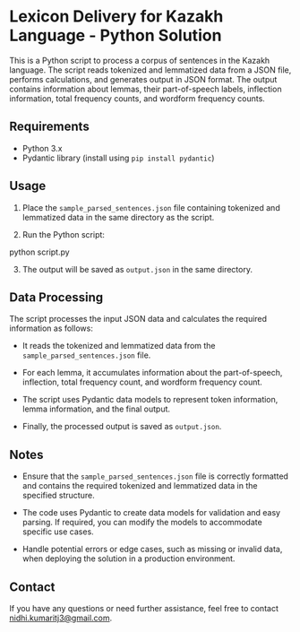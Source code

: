 # Lexicon Delivery for Kazakh Language - Python Solution

This is a Python script to process a corpus of sentences in the Kazakh language. The script reads tokenized and lemmatized data from a JSON file, performs calculations, and generates output in JSON format. The output contains information about lemmas, their part-of-speech labels, inflection information, total frequency counts, and wordform frequency counts.

## Requirements

- Python 3.x
- Pydantic library (install using `pip install pydantic`)

## Usage

1. Place the `sample_parsed_sentences.json` file containing tokenized and lemmatized data in the same directory as the script.

2. Run the Python script:


python script.py


3. The output will be saved as `output.json` in the same directory.

## Data Processing

The script processes the input JSON data and calculates the required information as follows:

- It reads the tokenized and lemmatized data from the `sample_parsed_sentences.json` file.

- For each lemma, it accumulates information about the part-of-speech, inflection, total frequency count, and wordform frequency count.

- The script uses Pydantic data models to represent token information, lemma information, and the final output.

- Finally, the processed output is saved as `output.json`.


## Notes

- Ensure that the `sample_parsed_sentences.json` file is correctly formatted and contains the required tokenized and lemmatized data in the specified structure.

- The code uses Pydantic to create data models for validation and easy parsing. If required, you can modify the models to accommodate specific use cases.

- Handle potential errors or edge cases, such as missing or invalid data, when deploying the solution in a production environment.

## Contact

If you have any questions or need further assistance, feel free to contact nidhi.kumaritj3@gmail.com.

